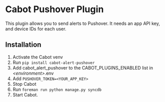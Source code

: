 Cabot Pushover Plugin
=====

This plugin allows you to send alerts to Pushover. It needs an app API key, and device IDs for each user.

Installation
----
1. Activate the Cabot venv
1. Run `pip install cabot-alert-pushover`
1. Add cabot_alert_pushover to the CABOT_PLUGINS_ENABLED list in *\<environment\>*.env
1. Add `PUSHOVER_TOKEN=<YOUR_APP_KEY>`
1. Stop Cabot
1.  Run `foreman run python manage.py syncdb`
1. Start Cabot.
